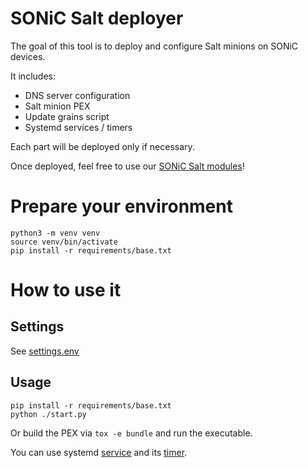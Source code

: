 # SONiC Salt deployer

The goal of this tool is to deploy and configure Salt minions on SONiC devices.

It includes:

* DNS server configuration
* Salt minion PEX
* Update grains script
* Systemd services / timers

Each part will be deployed only if necessary.

Once deployed, feel free to use our [SONiC Salt modules](https://github.com/criteo/sonic-saltstack/tree/main)!

# Prepare your environment

```
python3 -m venv venv
source venv/bin/activate
pip install -r requirements/base.txt
```

# How to use it

## Settings

See [settings.env](settings.env)

## Usage

```
pip install -r requirements/base.txt
python ./start.py
```

Or build the PEX via `tox -e bundle` and run the executable.

You can use systemd [service](systemd/sonic-salt-deployer.service) and its [timer](systemd/sonic-salt-deployer.timer).
